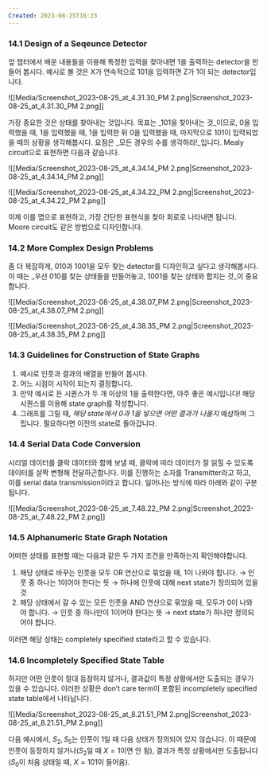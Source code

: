 ```yaml
---
Created: 2023-08-25T16:23
---
```

### 14.1 Design of a Seqeunce Detector

앞 챕터에서 배운 내용들을 이용해 특정한 입력을 찾아내면 1을 출력하는 detector을 만들어 봅시다. 예시로 볼 것은 X가 연속적으로 101을 입력하면 Z가 1이 되는 detector입니다.

![[Media/Screenshot_2023-08-25_at_4.31.30_PM 2.png|Screenshot_2023-08-25_at_4.31.30_PM 2.png]]

가장 중요한 것은 상태를 찾아내는 것입니다. 목표는 _101을 찾아내는 것_이므로, 0을 입력했을 때, 1을 입력했을 때, 1을 입력한 뒤 0을 입력했을 때, 마지막으로 101이 입력되었을 때의 상황을 생각해봅시다. 요점은 _모든 경우의 수를 생각하라!_입니다. Mealy circuit으로 표현하면 다음과 같습니다.

![[Media/Screenshot_2023-08-25_at_4.34.14_PM 2.png|Screenshot_2023-08-25_at_4.34.14_PM 2.png]]

![[Media/Screenshot_2023-08-25_at_4.34.22_PM 2.png|Screenshot_2023-08-25_at_4.34.22_PM 2.png]]

이제 이를 맵으로 표현하고, 가장 간단한 표현식을 찾아 회로로 나타내면 됩니다. Moore circuit도 같은 방법으로 디자인합니다.

### 14.2 More Complex Design Problems

좀 더 복잡하게, 010과 1001을 모두 찾는 detector를 디자인하고 싶다고 생각해봅시다. 이 때는 _우선 010를 찾는 상태들을 만들어놓고, 1001을 찾는 상태와 합치는 것_이 중요합니다.

![[Media/Screenshot_2023-08-25_at_4.38.07_PM 2.png|Screenshot_2023-08-25_at_4.38.07_PM 2.png]]

![[Media/Screenshot_2023-08-25_at_4.38.35_PM 2.png|Screenshot_2023-08-25_at_4.38.35_PM 2.png]]

### 14.3 Guidelines for Construction of State Graphs

1. 예시로 인풋과 결과의 배열을 만들어 봅시다.
2. 어느 시점이 시작이 되는지 결정합니다.
3. 만약 예시로 든 시퀀스가 두 개 이상의 1을 출력한다면, 아주 좋은 예시입니다! 해당 시퀀스를 이용해 state graph를 작성합니다.
4. 그래프를 그릴 때, _해당 state에서 0과 1을 넣으면 어떤 결과가 나올지_ 예상하며 그립니다. 필요하다면 이전의 state로 돌아갑니다. 　

### 14.4 Serial Data Code Conversion

시리얼 데이터를 클락 데이터와 함께 보낼 때, 클락에 따라 데이터가 잘 읽힐 수 있도록 데이터를 살짝 변형해 전달하곤합니다. 이를 진행하는 소자를 Transmitter라고 하고, 이를 serial data transmission이라고 합니다. 일어나는 방식에 따라 아래와 같이 구분됩니다.

![[Media/Screenshot_2023-08-25_at_7.48.22_PM 2.png|Screenshot_2023-08-25_at_7.48.22_PM 2.png]]

### 14.5 Alphanumeric State Graph Notation

어떠한 상태를 표현할 때는 다음과 같은 두 가지 조건을 만족하는지 확인해야합니다.

1. 해당 상태로 바꾸는 인풋을 모두 OR 연산으로 묶었을 때, 1이 나와야 합니다. → 인풋 중 하나는 1이어야 한다는 뜻 → 하나에 인풋에 대해 next state가 정의되어 있을 것
2. 해당 상태에서 갈 수 있는 모든 인풋을 AND 연산으로 묶었을 때, 모두가 0이 나와야 합니다. → 인풋 중 하나만이 1이어야 한다는 뜻 → next state가 하나만 정의되어야 합니다.

이러면 해당 상태는 completely specified state라고 할 수 있습니다.

### 14.6 Incompletely Specified State Table

하지만 어떤 인풋이 절대 등장하지 않거나, 결과값이 특정 상황에서만 도출되는 경우가 있을 수 있습니다. 이러한 상황은 don’t care term이 포함된 incompletely specified state table에서 나타납니다.

![[Media/Screenshot_2023-08-25_at_8.21.51_PM 2.png|Screenshot_2023-08-25_at_8.21.51_PM 2.png]]

다음 예시에서, $S_2,S_5$﻿는 인풋이 1일 때 다음 상태가 정의되어 있지 않습니다. 이 때문에 인풋이 등장하지 않거나($S_2$﻿일 때 $X=1$﻿이면 안 됨), 결과가 특정 상황에서만 도출됩니다($S_0$﻿이 처음 상태일 때, $X=101$﻿이 들어옴).